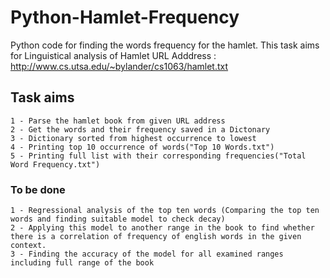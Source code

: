 # Python-Hamlet-Frequency
Python code for finding the words frequency for the hamlet. This task aims for Linguistical analysis of Hamlet
URL Adddress : http://www.cs.utsa.edu/~bylander/cs1063/hamlet.txt
## Task aims
    1 - Parse the hamlet book from given URL address
    2 - Get the words and their frequency saved in a Dictonary
    3 - Dictionary sorted from highest occurrence to lowest
    4 - Printing top 10 occurrence of words("Top 10 Words.txt")
    5 - Printing full list with their corresponding frequencies("Total Word Frequency.txt")
 ### To be done
    1 - Regressional analysis of the top ten words (Comparing the top ten words and finding suitable model to check decay)
    2 - Applying this model to another range in the book to find whether there is a correlation of frequency of english words in the given context.
    3 - Finding the accuracy of the model for all examined ranges including full range of the book
